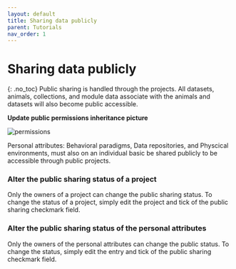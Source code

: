 ```yaml
---
layout: default
title: Sharing data publicly
parent: Tutorials
nav_order: 1
---
```

# Sharing data publicly
{: .no_toc}
Public sharing is handled through the projects. All datasets, animals, collections, and module data associate with the animals and datasets will also become public accessible. 

__Update public permissions inheritance picture__

![permissions](https://brainstem-org.github.io/brainstem_support/assets/images/permissions.png)

Personal attributes: Behavioral paradigms, Data repositories, and Physcical environments, must also on an individual basic be shared publicly to be accessible through public projects.

### Alter the public sharing status of a project
Only the owners of a project can change the public sharing status. To change the status of a project, simply edit the project and tick of the public sharing checkmark field.

### Alter the public sharing status of the personal attributes
Only the owners of the personal attributes can change the public status. To change the status, simply edit the entry and tick of the public sharing checkmark field.
